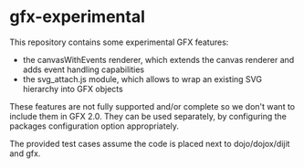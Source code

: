 gfx-experimental
================

This repository contains some experimental GFX features:
- the canvasWithEvents renderer, which extends the canvas renderer and adds event handling capabilities
- the svg_attach.js module, which allows to wrap an existing SVG hierarchy into GFX objects

These features are not fully supported and/or complete so we don't want to include them in GFX 2.0.
They can be used separately, by configuring the packages configuration option appropriately.

The provided test cases assume the code is placed next to dojo/dojox/dijit and gfx.
